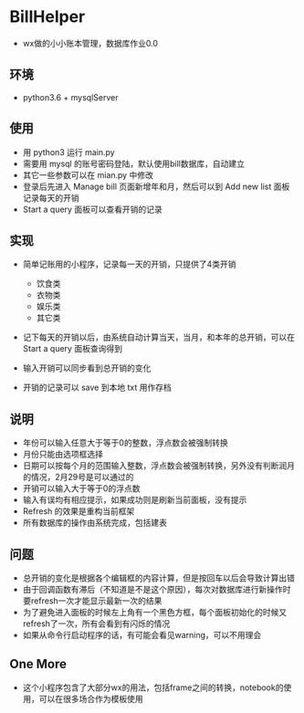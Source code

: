 # BillHelper
 - wx做的小小账本管理，数据库作业0.0

## 环境

  - python3.6 + mysqlServer
  
## 使用
 
  - 用 python3 运行 main.py
  - 需要用 mysql 的账号密码登陆，默认使用bill数据库，自动建立
  - 其它一些参数可以在 mian.py 中修改
  - 登录后先进入 Manage bill 页面新增年和月，然后可以到 Add new list 面板记录每天的开销
  - Start a query 面板可以查看开销的记录
  
## 实现

  - 简单记账用的小程序，记录每一天的开销，只提供了4类开销
  
      + 饮食类
      + 衣物类
      + 娱乐类
      + 其它类
      
  - 记下每天的开销以后，由系统自动计算当天，当月，和本年的总开销，可以在Start a query 面板查询得到
  - 输入开销可以同步看到总开销的变化
  - 开销的记录可以 save 到本地 txt 用作存档
  
## 说明

  - 年份可以输入任意大于等于0的整数，浮点数会被强制转换
  - 月份只能由选项框选择
  - 日期可以按每个月的范围输入整数，浮点数会被强制转换，另外没有判断润月的情况，2月29号是可以通过的
  - 开销可以输入大于等于0的浮点数
  - 输入有误均有相应提示，如果成功则是刷新当前面板，没有提示
  - Refresh 的效果是重构当前框架
  - 所有数据库的操作由系统完成，包括建表
  
## 问题

  - 总开销的变化是根据各个编辑框的内容计算，但是按回车以后会导致计算出错
  - 由于回调函数有滞后（不知道是不是这个原因），每次对数据库进行新操作时要refresh一次才能显示最新一次的结果
  - 为了避免进入面板的时候左上角有一个黑色方框，每个面板初始化的时候又refresh了一次，所有会看到有闪烁的情况
  - 如果从命令行启动程序的话，有可能会看见warning，可以不用理会
  
  
## One More

  - 这个小程序包含了大部分wx的用法，包括frame之间的转换，notebook的使用，可以在很多场合作为模板使用
